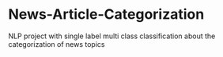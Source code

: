 # News-Article-Categorization
NLP project with single label multi class classification about the categorization of news topics
